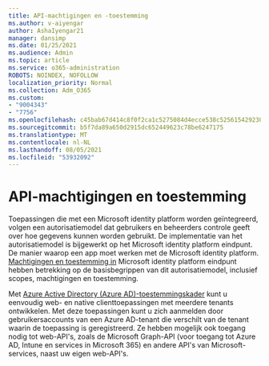 ```yaml
---
title: API-machtigingen en -toestemming
ms.author: v-aiyengar
author: AshaIyengar21
manager: dansimp
ms.date: 01/25/2021
ms.audience: Admin
ms.topic: article
ms.service: o365-administration
ROBOTS: NOINDEX, NOFOLLOW
localization_priority: Normal
ms.collection: Adm_O365
ms.custom:
- "9004343"
- "7756"
ms.openlocfilehash: c45bab67d414c8f0f2ca1c5275084d4ecce538c5256154292302080ba5bd8175
ms.sourcegitcommit: b5f7da89a650d2915dc652449623c78be6247175
ms.translationtype: MT
ms.contentlocale: nl-NL
ms.lasthandoff: 08/05/2021
ms.locfileid: "53932092"
---
```

# <a name="api-permissions-and-consent"></a>API-machtigingen en toestemming

Toepassingen die met een Microsoft identity platform worden geïntegreerd, volgen een autorisatiemodel dat gebruikers en beheerders controle geeft over hoe gegevens kunnen worden gebruikt. De implementatie van het autorisatiemodel is bijgewerkt op het Microsoft identity platform eindpunt. De manier waarop een app moet werken met de Microsoft identity platform. [Machtigingen en toestemming in](https://docs.microsoft.com/azure/active-directory/develop/v2-permissions-and-consent) Microsoft identity platform eindpunt hebben betrekking op de basisbegrippen van dit autorisatiemodel, inclusief scopes, machtigingen en toestemming.

Met [Azure Active Directory (Azure AD)-toestemmingskader](https://docs.microsoft.com/azure/active-directory/develop/consent-framework) kunt u eenvoudig web- en native clienttoepassingen met meerdere tenants ontwikkelen. Met deze toepassingen kunt u zich aanmelden door gebruikersaccounts van een Azure AD-tenant die verschilt van de tenant waarin de toepassing is geregistreerd. Ze hebben mogelijk ook toegang nodig tot web-API's, zoals de Microsoft Graph-API (voor toegang tot Azure AD, Intune en services in Microsoft 365) en andere API's van Microsoft-services, naast uw eigen web-API's.

